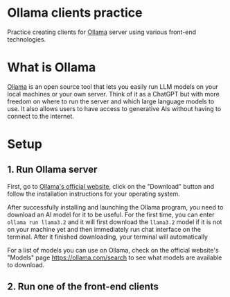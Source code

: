 # Ollama clients practice
Practice creating clients for [Ollama](https://ollama.com/) server using various front-end technologies.

# What is Ollama
[Ollama](https://ollama.com/) is an open source tool that lets you easily run LLM models on your local machines or your own server. Think of it as a ChatGPT but with more freedom on where to run the server and which large language models to use. It also allows users to have access to generative AIs without having to connect to the internet.

# Setup
## 1. Run Ollama server
First, go to [Ollama's official website](https://ollama.com/), click on the "Download" button and follow the installation instructions for your operating system.

After successfully installing and launching the Ollama program, you need to download an AI model for it to be useful. For the first time, you can enter `ollama run llama3.2` and it will first download the `llama3.2` model if it is not on your machine yet and then immediately run chat interface on the terminal. After it finished downloading, your terminal will automatically 

For a list of models you can use on Ollama, check on the official website's "Models" page https://ollama.com/search to see what models are available to download.

## 2. Run one of the front-end clients

